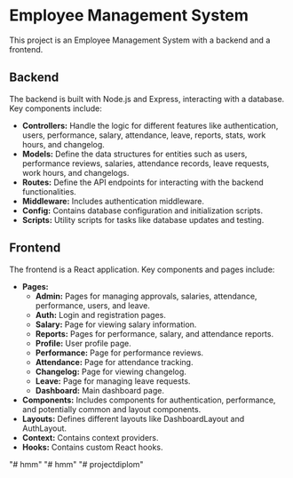 # Employee Management System

This project is an Employee Management System with a backend and a frontend.

## Backend

The backend is built with Node.js and Express, interacting with a database. Key components include:

- **Controllers:** Handle the logic for different features like authentication, users, performance, salary, attendance, leave, reports, stats, work hours, and changelog.
- **Models:** Define the data structures for entities such as users, performance reviews, salaries, attendance records, leave requests, work hours, and changelogs.
- **Routes:** Define the API endpoints for interacting with the backend functionalities.
- **Middleware:** Includes authentication middleware.
- **Config:** Contains database configuration and initialization scripts.
- **Scripts:** Utility scripts for tasks like database updates and testing.

## Frontend

The frontend is a React application. Key components and pages include:

- **Pages:**
  - **Admin:** Pages for managing approvals, salaries, attendance, performance, users, and leave.
  - **Auth:** Login and registration pages.
  - **Salary:** Page for viewing salary information.
  - **Reports:** Pages for performance, salary, and attendance reports.
  - **Profile:** User profile page.
  - **Performance:** Page for performance reviews.
  - **Attendance:** Page for attendance tracking.
  - **Changelog:** Page for viewing changelog.
  - **Leave:** Page for managing leave requests.
  - **Dashboard:** Main dashboard page.
- **Components:** Includes components for authentication, performance, and potentially common and layout components.
- **Layouts:** Defines different layouts like DashboardLayout and AuthLayout.
- **Context:** Contains context providers.
- **Hooks:** Contains custom React hooks.

"# hmm" 
"# hmm" 
"# projectdiplom" 
